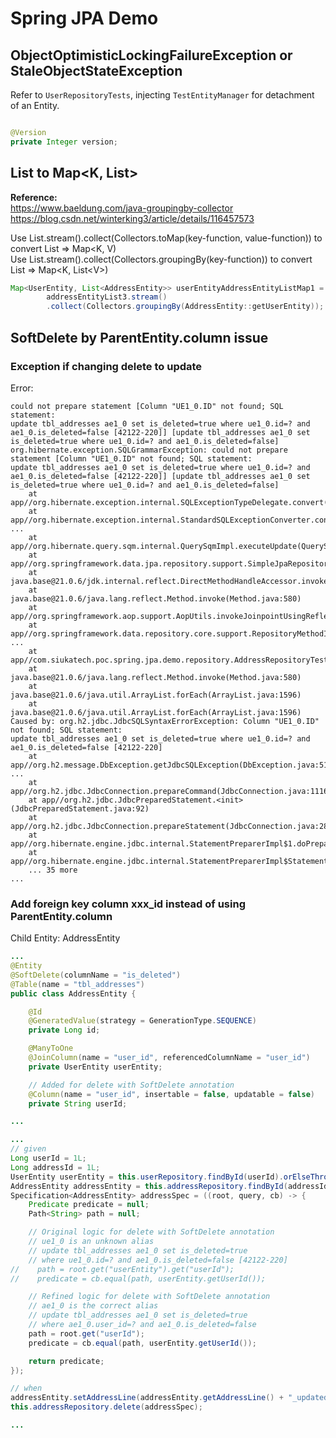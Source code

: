 # Spring JPA Demo

## ObjectOptimisticLockingFailureException or StaleObjectStateException
Refer to `UserRepositoryTests`, injecting `TestEntityManager` for detachment of an Entity.   

```java

@Version
private Integer version;

```


## List to Map<K, List<V>>
**Reference:**  
https://www.baeldung.com/java-groupingby-collector  
https://blog.csdn.net/winterking3/article/details/116457573  

Use List.stream().collect(Collectors.toMap(key-function, value-function)) to convert List<T> => Map<K, V)  
Use List.stream().collect(Collectors.groupingBy(key-function)) to convert List<T> => Map<K, List\<V>)  

```java
Map<UserEntity, List<AddressEntity>> userEntityAddressEntityListMap1 = 
        addressEntityList3.stream()
        .collect(Collectors.groupingBy(AddressEntity::getUserEntity));
```



## SoftDelete by ParentEntity.column issue
### Exception if changing delete to update
Error:  
```text
could not prepare statement [Column "UE1_0.ID" not found; SQL statement:
update tbl_addresses ae1_0 set is_deleted=true where ue1_0.id=? and ae1_0.is_deleted=false [42122-220]] [update tbl_addresses ae1_0 set is_deleted=true where ue1_0.id=? and ae1_0.is_deleted=false]
org.hibernate.exception.SQLGrammarException: could not prepare statement [Column "UE1_0.ID" not found; SQL statement:
update tbl_addresses ae1_0 set is_deleted=true where ue1_0.id=? and ae1_0.is_deleted=false [42122-220]] [update tbl_addresses ae1_0 set is_deleted=true where ue1_0.id=? and ae1_0.is_deleted=false]
	at app//org.hibernate.exception.internal.SQLExceptionTypeDelegate.convert(SQLExceptionTypeDelegate.java:66)
	at app//org.hibernate.exception.internal.StandardSQLExceptionConverter.convert(StandardSQLExceptionConverter.java:58)
...
	at app//org.hibernate.query.sqm.internal.QuerySqmImpl.executeUpdate(QuerySqmImpl.java:493)
	at app//org.springframework.data.jpa.repository.support.SimpleJpaRepository.delete(SimpleJpaRepository.java:493)
	at java.base@21.0.6/jdk.internal.reflect.DirectMethodHandleAccessor.invoke(DirectMethodHandleAccessor.java:103)
	at java.base@21.0.6/java.lang.reflect.Method.invoke(Method.java:580)
	at app//org.springframework.aop.support.AopUtils.invokeJoinpointUsingReflection(AopUtils.java:359)
	at app//org.springframework.data.repository.core.support.RepositoryMethodInvoker$RepositoryFragmentMethodInvoker.lambda$new$0(RepositoryMethodInvoker.java:277)
...
	at app//com.siukatech.poc.spring.jpa.demo.repository.AddressRepositoryTests.test_addressSpec_delete_basic(AddressRepositoryTests.java:294)
	at java.base@21.0.6/java.lang.reflect.Method.invoke(Method.java:580)
	at java.base@21.0.6/java.util.ArrayList.forEach(ArrayList.java:1596)
	at java.base@21.0.6/java.util.ArrayList.forEach(ArrayList.java:1596)
Caused by: org.h2.jdbc.JdbcSQLSyntaxErrorException: Column "UE1_0.ID" not found; SQL statement:
update tbl_addresses ae1_0 set is_deleted=true where ue1_0.id=? and ae1_0.is_deleted=false [42122-220]
	at app//org.h2.message.DbException.getJdbcSQLException(DbException.java:514)
...
	at app//org.h2.jdbc.JdbcConnection.prepareCommand(JdbcConnection.java:1116)
	at app//org.h2.jdbc.JdbcPreparedStatement.<init>(JdbcPreparedStatement.java:92)
	at app//org.h2.jdbc.JdbcConnection.prepareStatement(JdbcConnection.java:288)
	at app//org.hibernate.engine.jdbc.internal.StatementPreparerImpl$1.doPrepare(StatementPreparerImpl.java:96)
	at app//org.hibernate.engine.jdbc.internal.StatementPreparerImpl$StatementPreparationTemplate.prepareStatement(StatementPreparerImpl.java:180)
	... 35 more
...
```

### Add foreign key column xxx_id instead of using ParentEntity.column
Child Entity: AddressEntity  
```java
...
@Entity
@SoftDelete(columnName = "is_deleted")
@Table(name = "tbl_addresses")
public class AddressEntity {

    @Id
    @GeneratedValue(strategy = GenerationType.SEQUENCE)
    private Long id;

    @ManyToOne
    @JoinColumn(name = "user_id", referencedColumnName = "user_id")
    private UserEntity userEntity;

    // Added for delete with SoftDelete annotation
    @Column(name = "user_id", insertable = false, updatable = false)
    private String userId;

...
```

```java
...
// given
Long userId = 1L;
Long addressId = 1L;
UserEntity userEntity = this.userRepository.findById(userId).orElseThrow();
AddressEntity addressEntity = this.addressRepository.findById(addressId).orElseThrow();
Specification<AddressEntity> addressSpec = ((root, query, cb) -> {
    Predicate predicate = null;
    Path<String> path = null;

    // Original logic for delete with SoftDelete annotation
    // ue1_0 is an unknown alias
    // update tbl_addresses ae1_0 set is_deleted=true 
    // where ue1_0.id=? and ae1_0.is_deleted=false [42122-220]
//    path = root.get("userEntity").get("userId");
//    predicate = cb.equal(path, userEntity.getUserId());

    // Refined logic for delete with SoftDelete annotation
    // ae1_0 is the correct alias
    // update tbl_addresses ae1_0 set is_deleted=true 
    // where ae1_0.user_id=? and ae1_0.is_deleted=false
    path = root.get("userId");
    predicate = cb.equal(path, userEntity.getUserId());

    return predicate;
});

// when
addressEntity.setAddressLine(addressEntity.getAddressLine() + "_updated");
this.addressRepository.delete(addressSpec);

...
```
